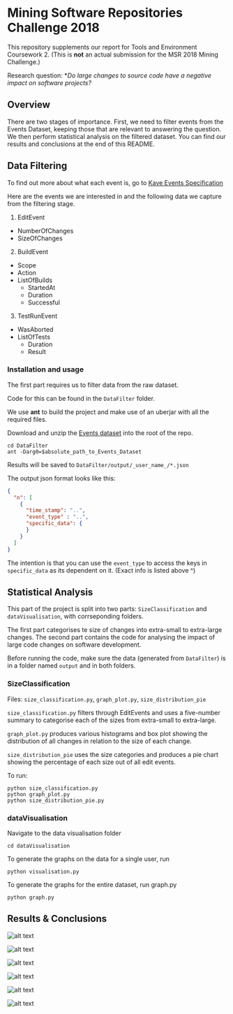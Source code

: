 # Mining Software Repositories Challenge 2018 

This repository supplements our report for Tools and Environment Coursework 2. (This is **not** an actual submission for the MSR 2018 Mining Challenge.) 

Research question: **Do large changes to source code have a negative impact on software projects?*

## Overview

There are two stages of importance. 
First, we need to filter events from the Events Dataset, keeping those that are relevant to answering the question. 
We then perform statistical analysis on the filtered dataset. You can find our results and conclusions at the end of this README.

## Data Filtering

To find out more about what each event is, go to [Kave Events Specification]

Here are the events we are interested in and the following data we capture from the filtering stage.

1. EditEvent
  + NumberOfChanges
  + SizeOfChanges
2. BuildEvent
  + Scope
  + Action
  + ListOfBuilds
    + StartedAt
    + Duration
    + Successful
3. TestRunEvent
  + WasAborted
  + ListOfTests
    + Duration
    + Result

### Installation and usage

The first part requires us to filter data from the raw dataset.

Code for this can be found in the `DataFilter` folder.

We use **ant** to build the project and make use of an uberjar with all the required files.

Download and unzip the [Events dataset] into the root of the repo.

```shell
cd DataFilter
ant -Darg0=$absolute_path_to_Events_Dataset
```

Results will be saved to `DataFilter/output/_user_name_/*.json`

The output json format looks like this:

```json
{
  "n": [
    {
      "time_stamp": "..",
      "event_type" : "..",
      "specific_data": {
      }
    }
  ]
}
```

The intention is that you can use the `event_type` to access the keys in `specific_data` as its dependent on it. (Exact info is listed above ^)

## Statistical Analysis

This part of the project is split into two parts: `SizeClassification` and `dataVisualisation`, with corrseponding folders.

The first part categorises te size of changes into extra-small to extra-large changes. The second part contains the code for analysing the impact of large code changes on software development.

Before running the code, make sure the data (generated from `DataFilter`) is in a folder named `output` and in both folders.

### SizeClassification

Files: `size_classification.py`, `graph_plot.py`, `size_distribution_pie`

`size_classification.py` filters through EditEvents and uses a five-number summary to categorise each of the sizes from extra-small to extra-large.

`graph_plot.py` produces various histograms and box plot showing the distribution of all changes in relation to the size of each change.

`size_distribution_pie` uses the size categories and produces a pie chart showing the percentage of each size out of all edit events.

To run:

```
python size_classification.py
python graph_plot.py
python size_distribution_pie.py
```

### dataVisualisation

Navigate to the data visualisation folder

```shell
cd dataVisualisation
```

To generate the graphs on the data for a single user, run 

```
python visualisation.py
```

To generate the graphs for the entire dataset, run graph.py

```
python graph.py
```

## Results & Conclusions 

![alt text](https://github.com/vickyd885/ToolsCW/blob/master/dataVisualisation/graph1.jpg "Description goes here")

![alt text](https://github.com/vickyd885/ToolsCW/blob/master/dataVisualisation/graph2.jpg "Description goes here")

![alt text](https://github.com/vickyd885/ToolsCW/blob/master/dataVisualisation/graph3.jpg "Description goes here")

![alt text](https://github.com/vickyd885/ToolsCW/blob/master/dataVisualisation/graph4.jpg "Description goes here")

![alt text](https://github.com/vickyd885/ToolsCW/blob/master/dataVisualisation/graph5.jpg "Description goes here")

![alt text](https://github.com/vickyd885/ToolsCW/blob/master/dataVisualisation/graph6.jpg "Description goes here")

[Kave Events Specification]: http://www.kave.cc/feedbag/event-generation

[Events dataset]: http://www.kave.cc/datasets
